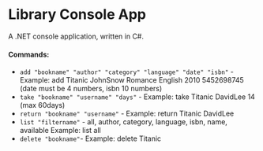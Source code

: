 # Library Console App

A .NET console application, written in C#.

#### Commands:

 - `add "bookname" "author" "category" "language" "date" "isbn"` - Example: add Titanic JohnSnow Romance English 2010 5452698745 (date must be 4 numbers, isbn 10 numbers)
 - `take "bookname" "username" "days"` - Example: take Titanic DavidLee 14 (max 60days)
 - `return "bookname" "username"` - Example: return Titanic DavidLee
 - `list "filtername"` - all, author, category, language, isbn, name, available Example: list all
 - `delete "bookname"`- Example: delete Titanic
